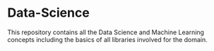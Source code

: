 # Data-Science
This repository contains all the Data Science and Machine Learning concepts including the basics of all libraries involved for the domain.
